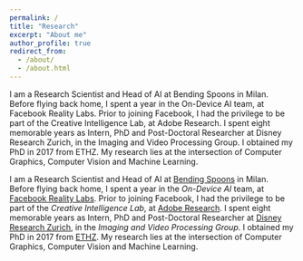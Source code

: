 ```yaml
---
permalink: /
title: "Research"
excerpt: "About me"
author_profile: true
redirect_from: 
  - /about/
  - /about.html
---
```



I am a Research Scientist and Head of AI at Bending Spoons in Milan. Before flying back home, I spent a year in the On-Device AI team, at Facebook Reality Labs. Prior to joining Facebook, I had the privilege to be part of the Creative Intelligence Lab, at Adobe Research. I spent eight memorable years as Intern, PhD and Post-Doctoral Researcher at Disney Research Zurich, in the Imaging and Video Processing Group. I obtained my PhD in 2017 from ETHZ. My research lies at the intersection of Computer Graphics, Computer Vision and Machine Learning. 

I am a Research Scientist and Head of AI at [Bending Spoons](https://bendingspoons.com/) in Milan. Before flying back home, I spent a year in the _On-Device AI_ team, at [Facebook Reality Labs](https://research.fb.com). Prior to joining Facebook, I had the privilege to be part of the _Creative Intelligence Lab_, at [Adobe Research](https://research.adobe.com). I spent eight memorable years as Intern, PhD and Post-Doctoral Researcher at [Disney Research Zurich](http://www.disneyresearch.com), in the _Imaging and Video Processing Group_. I obtained my PhD in 2017 from [ETHZ](https://www.inf.ethz.ch/). My research lies at the intersection of Computer Graphics, Computer Vision and Machine Learning.